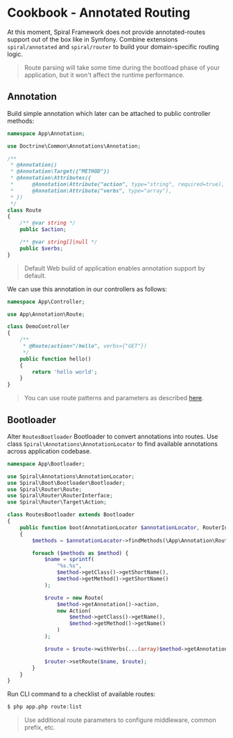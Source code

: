
# Cookbook - Annotated Routing
At this moment, Spiral Framework does not provide annotated-routes support out of the box like in Symfony. Combine extensions
`spiral/annotated` and `spiral/router` to build your domain-specific routing logic.

> Route parsing will take some time during the bootload phase of your application, but it won't affect the runtime
> performance. 

## Annotation
Build simple annotation which later can be attached to public controller methods:

```php
namespace App\Annotation;

use Doctrine\Common\Annotations\Annotation;

/**
 * @Annotation()
 * @Annotation\Target({"METHOD"})
 * @Annotation\Attributes({
 *      @Annotation\Attribute("action", type="string", required=true),
 *      @Annotation\Attribute("verbs", type="array"),
 * })
 */
class Route
{
    /** @var string */
    public $action;

    /** @var string[]|null */
    public $verbs;
}
```

> Default Web build of application enables annotation support by default.

We can use this annotation in our controllers as follows:

```php
namespace App\Controller;

use App\Annotation\Route;

class DemoController
{
    /**
     * @Route(action="/hello", verbs={"GET"})
     */
    public function hello()
    {
        return 'hello world';
    }
}
```

> You can use route patterns and parameters as described [here](/http/routing.md).

## Bootloader
Alter `RoutesBootloader` Bootloader to convert annotations into routes. Use class `Spiral\Annotations\AnnotationLocator`
to find available annotations across application codebase.

```php
namespace App\Bootloader;

use Spiral\Annotations\AnnotationLocator;
use Spiral\Boot\Bootloader\Bootloader;
use Spiral\Router\Route;
use Spiral\Router\RouterInterface;
use Spiral\Router\Target\Action;

class RoutesBootloader extends Bootloader
{
    public function boot(AnnotationLocator $annotationLocator, RouterInterface $router): void
    {
        $methods = $annotationLocator->findMethods(\App\Annotation\Route::class);

        foreach ($methods as $method) {
            $name = sprintf(
                "%s.%s",
                $method->getClass()->getShortName(),
                $method->getMethod()->getShortName()
            );

            $route = new Route(
                $method->getAnnotation()->action,
                new Action(
                    $method->getClass()->getName(),
                    $method->getMethod()->getName()
                )
            );

            $route = $route->withVerbs(...(array)$method->getAnnotation()->verbs);

            $router->setRoute($name, $route);
        }
    }
}
```

Run CLI command to a checklist of available routes:

```bash
$ php app.php route:list
```

> Use additional route parameters to configure middleware, common prefix, etc.
